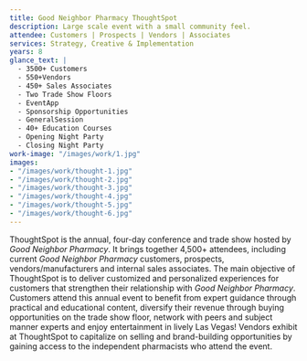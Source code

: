 ```yaml
---
title: Good Neighbor Pharmacy ThoughtSpot
description: Large scale event with a small community feel.
attendee: Customers | Prospects | Vendors | Associates
services: Strategy, Creative & Implementation
years: 8
glance_text: |
  - 3500+ Customers
  - 550+Vendors
  - 450+ Sales Associates
  - Two Trade Show Floors
  - EventApp
  - Sponsorship Opportunities
  - GeneralSession
  - 40+ Education Courses
  - Opening Night Party
  - Closing Night Party
work-image: "/images/work/1.jpg"
images:
- "/images/work/thought-1.jpg"
- "/images/work/thought-2.jpg"
- "/images/work/thought-3.jpg"
- "/images/work/thought-4.jpg"
- "/images/work/thought-5.jpg"
- "/images/work/thought-6.jpg"
---
```


ThoughtSpot is the annual, four-day conference and trade show hosted by *Good Neighbor Pharmacy*. It brings together 4,500+ attendees, including current *Good Neighbor Pharmacy* customers, prospects, vendors/manufacturers and internal sales associates. The main objective of ThoughtSpot is to deliver customized and personalized experiences for customers that strengthen their relationship with *Good Neighbor Pharmacy*. Customers attend this annual event to benefit from expert guidance through practical and educational content, diversify their revenue through buying opportunities on the trade show floor, network with peers and subject manner experts and enjoy entertainment in lively Las Vegas! Vendors exhibit at ThoughtSpot to capitalize on selling and brand-building opportunities by gaining access to the independent pharmacists who attend the event.
